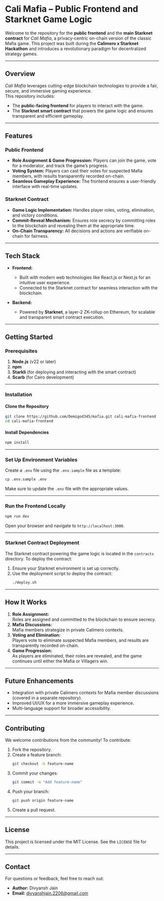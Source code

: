 # **Cali Mafia – Public Frontend and Starknet Game Logic**

Welcome to the repository for the **public frontend** and the **main Starknet contract** for *Cali Mafia*, a privacy-centric on-chain version of the classic Mafia game. This project was built during the **Calimero x Starknet Hackathon** and introduces a revolutionary paradigm for decentralized strategy games.

---

## **Overview**

*Cali Mafia* leverages cutting-edge blockchain technologies to provide a fair, secure, and immersive gaming experience.  
This repository includes:  
- The **public-facing frontend** for players to interact with the game.  
- The **Starknet smart contract** that powers the game logic and ensures transparent and efficient gameplay.

---

## **Features**

### **Public Frontend**  
- **Role Assignment & Game Progression:** Players can join the game, vote for a moderator, and track the game’s progress.  
- **Voting System:** Players can cast their votes for suspected Mafia members, with results transparently recorded on-chain.  
- **Seamless Gameplay Experience:** The frontend ensures a user-friendly interface with real-time updates.  

### **Starknet Contract**  
- **Game Logic Implementation:** Handles player roles, voting, elimination, and victory conditions.  
- **Commit-Reveal Mechanism:** Ensures role secrecy by committing roles to the blockchain and revealing them at the appropriate time.  
- **On-Chain Transparency:** All decisions and actions are verifiable on-chain for fairness.  

---

## **Tech Stack**

- **Frontend:**  
  - Built with modern web technologies like React.js or Next.js for an intuitive user experience.  
  - Connected to the Starknet contract for seamless interaction with the blockchain.  

- **Backend:**  
  - Powered by **Starknet**, a layer-2 ZK-rollup on Ethereum, for scalable and transparent smart contract execution.  

---

## **Getting Started**

### **Prerequisites**  
1. **Node.js** (v22 or later)  
2. **npm**  
3. **Starkli** (for deploying and interacting with the smart contract)  
4. **Scarb** (for Cairo development)  

---

### **Installation**

#### **Clone the Repository**  
```bash
git clone https://github.com/Demigod345/mafia.git cali-mafia-frontend
cd cali-mafia-frontend
```

#### **Install Dependencies**  
```bash
npm install
```

---

### **Set Up Environment Variables**  
Create a `.env` file using the `.env.sample` file as a template:  
```bash
cp .env.sample .env
```
Make sure to update the `.env` file with the appropriate values.

---

### **Run the Frontend Locally**  
```bash
npm run dev
```

Open your browser and navigate to `http://localhost:3000`.

---

### **Starknet Contract Deployment**  
The Starknet contract powering the game logic is located in the `contracts` directory. To deploy the contract:  

1. Ensure your Starknet environment is set up correctly.  
2. Use the deployment script to deploy the contract:  
   ```bash
   ./deploy.sh
   ```

---

## **How It Works**

1. **Role Assignment:**  
   Roles are assigned and committed to the blockchain to ensure secrecy.  
2. **Mafia Discussions:**  
   Mafia members strategize in private Calimero contexts.  
3. **Voting and Elimination:**  
   Players vote to eliminate suspected Mafia members, and results are transparently recorded on-chain.  
4. **Game Progression:**  
   As players are eliminated, their roles are revealed, and the game continues until either the Mafia or Villagers win.  

---

## **Future Enhancements**

- Integration with private Calimero contexts for Mafia member discussions (covered in a separate repository).  
- Improved UI/UX for a more immersive gameplay experience.  
- Multi-language support for broader accessibility.  

---

## **Contributing**

We welcome contributions from the community! To contribute:  
1. Fork the repository.  
2. Create a feature branch:  
   ```bash
   git checkout -b feature-name
   ```
3. Commit your changes:  
   ```bash
   git commit -m "Add feature-name"
   ```
4. Push your branch:  
   ```bash
   git push origin feature-name
   ```
5. Create a pull request.  

---

## **License**

This project is licensed under the MIT License. See the `LICENSE` file for details.

---

## **Contact**

For questions or feedback, feel free to reach out:  
- **Author:** Divyansh Jain  
- **Email:** [divyanshjain.2206@gmail.com](mailto:divyanshjain.2206@gmail.com)  
